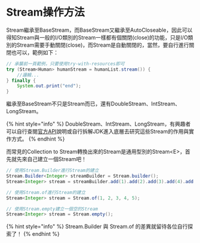 # Stream操作方法

Stream繼承至BaseStream，而BaseStream又繼承至AutoCloseable，因此可以得知Stream與一般的I/O類別的Stream一樣都有個關閉(close)的功能，只是I/O類別的Stream需要手動關閉(close)，而Stream是自動關閉的，當然，要自行進行關閉也可以，範例如下：

```java
// 承襲前一頁範例，只要使用try-with-resources即可
try (Stream<Human> humanStream = humanList.stream()) {
    //邏輯...
} finally {
    System.out.print("end");
}
```

繼承至BaseStream不只是Stream而已，還有DoubleStream、IntStream、LongStream。

{% hint style="info" %}
DoubleStream、IntStream、LongStream，有興趣者可以自行查閱[官方API](https://docs.oracle.com/javase/8/docs/api/java/util/stream/Stream.html)說明或自行拆解JDK進入底層去研究這些Stream的作用與實作方式。
{% endhint %}

而常見的Collection to Stream轉換出來的Stream是通用型別的Stream\<E>，首先就先來自己建立一個Stream吧！

```java
// 使用Stream.Builder進行Stream的建立
Stream.Builder<Integer> streamBuilder = Stream.builder();
Stream<Integer> stream = streamBuilder.add(1).add(2).add(3).add(4).add(5).build();

// 使用Stream.of進行Stream的建立
Stream<Integer> stream = Stream.of(1, 2, 3, 4, 5);

// 使用Stream.empty建立一個空的Stream
Stream<Integer> stream = Stream.empty();
```

{% hint style="info" %}
Stream.Builder 與 Stream.of 的差異就留待各位自行探索了！
{% endhint %}

